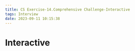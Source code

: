 ```yaml
---
title: CS Exercise-14.Comprehensive Challenge-Interactive 
tags: Interview
date: 2023-09-11 10:15:38
---
```


# Interactive
